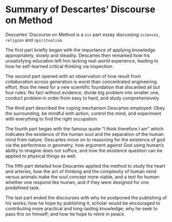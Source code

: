# Summary of Descartes’ Discourse on Method

Descartes’ Discourse on Method is a `six` part essay discussing `sciences`, `religion` and `spiritualism`.

The first part briefly began with the importance of applying knowledge appropriately, slowly and steadily. Descartes then remarked how his unsatisfying education left him lacking real-world experience, leading to how he self-learned critical thinking via inspection.

The second part opened with an observation of how result from collaboration across generation is worst than concentrated engineering effort, thus the need for a new scientific foundation that discarded all but four rules: No fact without evidence, divide big problem into smaller one, conduct problem in order from easy to hard, and study comprehensively.

The third part described the coping mechanism Descartes employed: Obey the surrounding, be mindful with action, control the mind, and experiment with everything to find the right occupation.

The fourth part began with the famous quote “I think therefore I am” which indicates the existence of the human soul and the separation of the human mind from nature. Descartes move on to reasoning for the existence of god via the perfectness in geometry, how argument against God using human’s ability to imagine does not suffice, and how the existence question can be applied to physical things as well.

The fifth part detailed how Descartes applied the method to study the heart and arteries, how the act of thinking and the complexity of human mind versus animals make the soul concept more viable, and a test for human: whether one respond like human, and if they were designed for one predefined task.

The last part ended the discourses with why he postponed the publishing of his works; how he hope by publishing it, scholar would be encouraged to contributing more practical and long-lasting knowledge; why he seek to pass this on himself; and how he hope to retire in peace.
